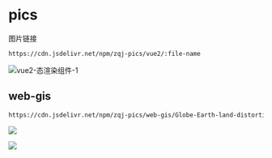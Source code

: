 # pics

图片链接

```bash
https://cdn.jsdelivr.net/npm/zqj-pics/vue2/:file-name
```

![vue2-态渲染组件-1](https://cdn.jsdelivr.net/npm/zqj-pics/vue2/动态渲染组件-1.gif)

## web-gis

```bash
https://cdn.jsdelivr.net/npm/zqj-pics/web-gis/Globe-Earth-land-distortion-projection-Mercator-latitudes.webp
```

![](https://cdn.jsdelivr.net/npm/zqj-pics/web-gis/Globe-Earth-land-distortion-projection-Mercator-latitudes.webp)

![](https://cdn.jsdelivr.net/npm/zqj-pics/web-gis/simple-cylindrical-projection-earth-map-globe-mercator.webp)
